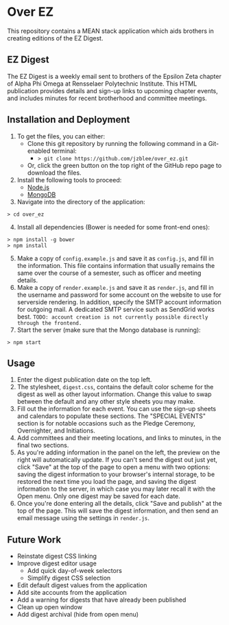 # Over EZ
This repository contains a MEAN stack application which aids brothers in creating editions of the EZ Digest.
## EZ Digest
The EZ Digest is a weekly email sent to brothers of the Epsilon Zeta chapter of Alpha Phi Omega at Rensselaer Polytechnic Institute. This HTML publication provides details and sign-up links to upcoming chapter events, and includes minutes for recent brotherhood and committee meetings.
## Installation and Deployment
1. To get the files, you can either:
    - Clone this git repository by running the following command in a Git-enabled terminal:
        - `> git clone https://github.com/jzblee/over_ez.git`
    - Or, click the green button on the top right of the GitHub repo page to download the files.
2. Install the following tools to proceed:
    - [Node.js](nodejs.org)
    - [MongoDB](https://www.mongodb.org/)
3. Navigate into the directory of the application:
```
> cd over_ez
```
4. Install all dependencies (Bower is needed for some front-end ones):
```
> npm install -g bower
> npm install
```
5. Make a copy of `config.example.js` and save it as `config.js`, and fill in the information. This file contains information that usually remains the same over the course of a semester, such as officer and meeting details.
6. Make a copy of `render.example.js` and save it as `render.js`, and fill in the username and password for some account on the website to use for serverside rendering. In addition, specify the SMTP account information for outgoing mail. A dedicated SMTP service such as SendGrid works best. `TODO: account creation is not currently possible directly through the frontend.`
7. Start the server (make sure that the Mongo database is running):
```
> npm start
```

## Usage
1. Enter the digest publication date on the top left.
2. The stylesheet, `digest.css`, contains the default color scheme for the digest as well as other layout information. Change this value to swap between the default and any other style sheets you may make.
3. Fill out the information for each event. You can use the sign-up sheets and calendars to populate these sections. The "SPECIAL EVENTS" section is for notable occasions such as the Pledge Ceremony, Overnighter, and Initiations.
4. Add committees and their meeting locations, and links to minutes, in the final two sections.
5. As you're adding information in the panel on the left, the preview on the right will automatically update. If you can't send the digest out just yet, click "Save" at the top of the page to open a menu with two options: saving the digest information to your browser's internal storage, to be restored the next time you load the page, and saving the digest information to the server, in which case you may later recall it with the Open menu. Only one digest may be saved for each date.
6. Once you're done entering all the details, click "Save and publish" at the top of the page. This will save the digest information, and then send an email message using the settings in `render.js`.

## Future Work
- Reinstate digest CSS linking
- Improve digest editor usage
    - Add quick day-of-week selectors
    - Simplify digest CSS selection
- Edit default digest values from the application
- Add site accounts from the application
- Add a warning for digests that have already been published
- Clean up open window
- Add digest archival (hide from open menu)

